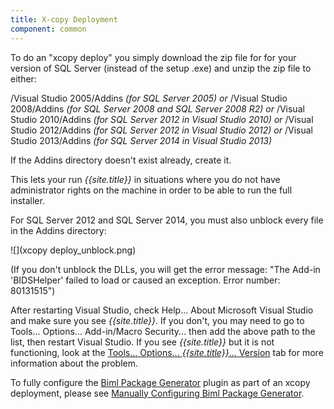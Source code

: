 ```yaml
---
title: X-copy Deployment
component: common
---
```

To do an "xcopy deploy" you simply download the zip file for for your version of SQL Server (instead of the setup .exe) and unzip the  zip file to either:

<My Documents>/Visual Studio 2005/Addins  _(for SQL Server 2005)_
_or_
<My Documents>/Visual Studio 2008/Addins  _(for SQL Server 2008 and SQL Server 2008 R2)_
_or_
<My Documents>/Visual Studio 2010/Addins  _(for SQL Server 2012 in Visual Studio 2010)_
_or_
<My Documents>/Visual Studio 2012/Addins  _(for SQL Server 2012 in Visual Studio 2012)_
_or_
<My Documents>/Visual Studio 2013/Addins  _(for SQL Server 2014 in Visual Studio 2013)_

If the Addins directory doesn't exist already, create it.

This lets your run *{{site.title}}* in situations where you do not have administrator rights on the machine in order to be able to run the full installer.

For SQL Server 2012 and SQL Server 2014, you must also unblock every file in the Addins directory:

![](xcopy deploy_unblock.png)

(If you don't unblock the DLLs, you will get the error message: "The Add-in 'BIDSHelper' failed to load or caused an exception. Error number: 80131515")

After restarting Visual Studio, check Help... About Microsoft Visual Studio and make sure you see *{{site.title}}*. If you don't, you may need to go to Tools... Options... Add-in/Macro Security... then add the above path to the list, then restart Visual Studio. If you see *{{site.title}}* but it is not functioning, look at the [Tools... Options... *{{site.title}}*... Version](Version-Notification) tab for more information about the problem.

To fully configure the [Biml Package Generator](Biml-Package-Generator) plugin as part of an xcopy deployment, please see [Manually Configuring Biml Package Generator](Manually-Configuring-Biml-Package-Generator).